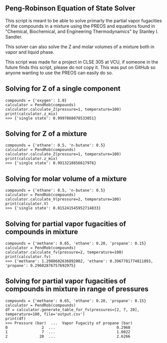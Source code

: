 ## Peng-Robinson Equation of State Solver

This script is meant to be able to solve primarly the partial vapor fugacities of
the compounds in a mixture using the PREOS and equations found in "Chemical, Biochemical,
and Engineering Thermodynamics" by Stanley I. Sandler. 

This solver can also solve the Z and molar volumes of a mixture both in vapor 
and liquid phase. 

This script was made for a project in CLSE 305 at VCU, if someone in the future finds
this script, please do not copy it. This was put on GitHub so anyone wanting to use
the PREOS can easily do so.

## Solving for Z of a single component
    compounds = {'oxygen': 1.0}
    calculator = PendRob(compounds)
    calculator.calculate_Z(pressure=1, temperature=100)
    print(calculator.z_mix)
    >>> {'single state': 0.9997068078533051}
   
## Solving for Z of a mixture
    compounds = {'ethane': 0.5, 'n-butane': 0.5}
    calculator = PendRob(compounds)
    calculator.calculate_Z(pressure=1, temperature=100)
    print(calculator.z_mix)
    >>> {'single state': 0.9913218856617976}

## Solving for molar volume of a mixture
    compounds = {'ethane': 0.5, 'n-butane': 0.5}
    calculator = PendRob(compounds)
    calculator.calculate_V(pressure=2, temperature=100)
    print(calculator.V)
    >>> {'single state': 0.015241545952714833}
   
## Solving for partial vapor fugacities of compounds in mixture
    compounds = {'methane': 0.65, 'ethane': 0.20, 'propane': 0.15}
    calculator = PendRob(compounds)
    calculator.calculate_fv(pressure=2, temperature=100)
    print(calculator.fv)
    >>> {'methane': 1.2980602636892002, 'ethane': 0.3967781774811893, 'propane': 0.29602876757692975}
    
## Solving for partial vapor fugacities of compounds in mixture in range of pressures
    compounds = {'methane': 0.65, 'ethane': 0.20, 'propane': 0.15}
    calculator = PendRob(compounds)
    df = calculator.generate_table_for_fv(pressures=[2, 7, 20], temperature=100, file='output.csv')
    print(df)
    >>> Pressure (bar)  ...  Vapor Fugacity of propane (bar)
    0               2  ...                           0.2960
    1               7  ...                           1.0022
    2              20  ...                           2.6266